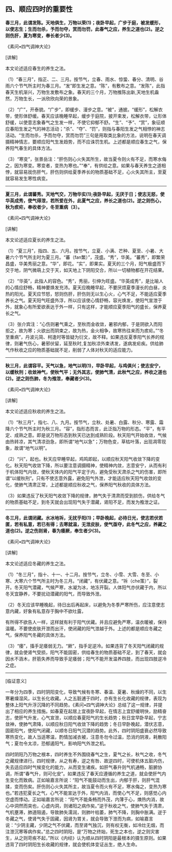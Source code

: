 ## 四、顺应四时的重要性

**春三月，此谓发陈。天地俱生，万物以荣(1)；夜卧早起，广步于庭，被发缓形，以使志生；生而勿杀，予而勿夺，赏而勿罚，此春气之应，养生之道也(2)。逆之则伤肝，夏为寒变，奉长者少(3)。**

《素问•四气调神大论》

[讲解]

本文论述适应春生的养生之法。

（1）“春三月”，指正、二、三月。按节气，立春、雨水、惊蛰、春分、清明、谷雨六个节气所主时为春三月。“发”即生发之意。“陈”，有敷布之意。“发陈”，此指春天生机渐兴，万物生发敷布之象。春天的三个月，万物推陈出新,天地生机盎然，万物生长，一派欣欣向荣的景象。

（2）“广”，开泰貌。“广步”，即缓步、漫步之意。“被”，通披。“缓形”，松解衣带，使形体舒缓。春天应该晚睡早起，缓步于庭院，披开束发，松解衣带，让形体舒缓，以使意志象春气之生发一样，不使它抑郁不舒。“生”、“予”、“赏”，象征顺应春阳生发之气的神志活动；“杀”、“夺”、“罚”，则指与春阳生发之气相悖的神志活动。“生而勿杀，予而勿夺，赏而勿罚”三句是用取类比象的方法，说明在春天调摄精神情志，要顺应阳气生发趋势，而不应诛罚生机。上述都是顺应春生之气，保养阳气春生的具体方法。

（3）“寒变”，张景岳注：“肝伤则心火失其所生，故当夏令则火有不足，而寒水侮之，因为寒变。寒变者，变热为寒也。”“奉”，有供给之意。如果与春天养生之道相悖，就容易戕伤肝气，肝伤则供给夏季养长的物质基础不足，心火失其所主，至夏就容易发生寒性病变。

* * *

**夏三月，此谓蕃秀。天地气交，万物华实(1);夜卧早起，无厌于日；使志无怒，使华英成秀，使气得泄，若所爱在外，此夏气之应，养长之道也(2)。逆之则伤心，秋为痎疟，奉收者少，冬至重病（3）。**

《素问•四气调神大论》

[讲解]

本文论述适应夏长的养生之法。

（1）“夏三月”，指四、五、六月。按节气，立夏、小满、芒种、夏至、小暑、大暑六个节气所主时为夏三月。“蕃（fan繁）”，茂盛。“秀”，华美。“蕃秀”，即繁荣昌盛，华美秀丽之意。“华”，即花。“实”，即果实。夏天的三个月，阳气极盛而下交于地，阴气微萌上交于天，如天地上下阴阳交合，所以一切植物都在开花结果。

（2）“华英”，此指人的容色。“秀”，秀丽，引伸为旺盛。“华英成秀”，是比喻人的心情应舒畅，精神要焕发充沛。夏天应晚睡早起，不要厌烦夏季漫长的白昼，炎热的阳光。夏天应节怒，怒则伤肝，肝伤则无以生心火，心气不足，不能适应夏季养长之气。夏天阳气旺盛外浮，所以应该使心情舒畅，容光焕发，使阳气宣泄于外，就象心有所爱欲表达于外一样，只有这样，才能顺应夏季阳气的盛长，保养夏长之气。

（3）张介宾注：“心伤则暑气乘之，至秋而金收敛，暑邪内郁，于是阴欲入而阳拒之，故为寒；火欲出而阴束之，故为热，金火相争，故寒热往来而为痎疟。”“冬至重病”，丹波元简、柯逢时等皆疑为衍文，故不释。如果违反夏季阳气长养的规律，则暑气伤心，暑邪伏留，延至秋时,复加秋凉外束诱发，遂病发疟疾。供给肺气作秋收之应的物质基础就不足，削弱了人体对秋天的适应能力。

* * *

**秋三月，此谓容平。天气以急，地气以明(1)，早卧早起，与鸡俱兴；使志安宁，以缓秋刑；收敛神气，使秋气平；无外其志，使肺气清，此秋气之应，养收之道也(2)。逆之则伤肺，冬为飧泄，奉藏者少(3)。**

《素问•四气调神大论》

[讲解]

本文论述适应秋收的养生之法。

（1）“秋三月”，指七、八、九月。按节气，立秋、处暑、白露、秋分、寒露、霜降六个节气所主时为秋三月。“容”，指形态而言，此泛指万物的形态。“平”，有平定、成熟之意。即是说万物形态到秋天已达到成熟阶段。秋天阳气开始收敛，气候由热转凉，其气清凉劲急，即所谓“地气以急”；万物色变，草枯叶落，出现凋零现象，故谓“地气以明”。

（2）“兴”，起也。秋天应早睡早起，鸡鸣即起，以顺应秋天阳气收敛下降的变化。秋天阳气收敛下降，所以要注意调摄精神，使精神内敛，志意安宁，从而有利于机体阳气内敛，使秋天体内的阳气平定于内，避免受秋天肃杀之气的伤害，即所谓“以缓秋刑”。只有不使志意外露，避免阳气外泄，才能适应秋天阳气收敛的变化，使肺气清肃正常，上述都是顺应秋收之气，保养阳气秋收的具体方法。

（3）如果违反了秋天阳气收敛下降的规律，肺气失于清肃而受到损伤，供给冬气的物质基础不足，到冬天就会出现阳气失于潜藏，肾阳不足，而发为飧泄之证。

* * *

**冬三月，此谓闭藏。水冰地坼，无扰乎阳(1)；早卧晚起，必待日光，使志若伏若匿，若有私意，若已有得；去寒就温，无泄皮肤，使气亟夺，此冬气之应，养藏之道也(2)。逆之伤则肾，春为痿厥，奉生者少(3)。**

《素问•四气调神大论》

[讲解]

本文论述适应冬藏的养生之法。

（1）“冬三月”，指十、十一、十二月。按节气，立冬、小雪、大雪、冬至、小寒、大寒六个节气所主时为冬三月。“闭藏”，有伏藏之意。“坼（che策）”，裂开。冬天阳气潜藏，气候严寒，水凝为冰，地冻开裂。人体阳气亦伏藏于内，所以冬天宜静养，不要扰动潜藏的阳气，而导致外泄。

（2）冬天应该早睡晚起，待日出后再起床，以避免为冬季严寒所伤，应注意使志意内藏，好象有私意存于胸中不欲吐露，

有所得不欲告人一样，这样就有利于阳气伏藏。并且应避免严寒，温衣暖被，保持温暖。不要使皮肤开泄而出汗，使闭藏的阳气泄越于外。上述的都是顺应冬藏之气，保养阳气冬藏的具体方法。

（3）“痿”，搐手足痿弱无力。“厥”，指手足逆冷。如果违背了冬天阳气闭藏的规律，就会使肾气受损，阳气不能固密，供给春生的物质基础不足，到了春天，就会因水不涵木，肝筋失养而导致手足痿弱；阳气不能开发温养四肢，而出现四肢逆冷之症。

* * *

[临证意义]

一年分为四季，四时阴阳变化，导致气候有冬寒、春温、夏暑、秋燥的不同，以生寒暑燥湿风，以生长化收藏。人之五脏逋于四时，亦有生长化收藏的规律，表现为整体上阳气升浮沉降的不同趋势。《素问•四气调神大论》总结了这一规律，并提出了相应的养生措施。如春夏在起居上宜夜卧早起，在情志上宜舒缓明快，励精奋志，使肝气升发，心气宣泄，以顺应春夏阳气的生长趋势；秋日宜早卧早起，宁志敛神，使肺气肃降，以顺应秋日阳气收敛下降的趋势；冬日早卧晚起，潜伏志意，固密阳气，使阳气闭藏，以顺冬日阳气沉潜的趋势。此外，四时阴阳盛衰必然导致寒热变化，故人当适寒温，酌情加减衣被，注意冬勿令过温，恐消灼阴液，耗散阳气；夏勿令太凉，恐郁遏阳气，影响阳气外泄之机。

四时阴阳乃万物之根本，四时养生不外围绕春气之生，夏气之长，秋气之收，冬气之藏规律进行。四时规律，从之有寿，逆之有咎、故逆四时，可使机体五脏内伤，失去适应四时气候变化的能力，从而变生诸疾。如肝气春升则气机通畅，脏腑协调，所谓“春气升，则可化安”。如果违反了春天应遵循的养生之道，就会使肝气内生变化而致病。正如喻嘉言所说：“阳气不能鼓动而生出，内郁于肝，则肝气混揉，变而伤矣。肝伤则心火失其所主，故当夏令而火有不足，寒水侮之，变热为寒也。”若违犯夏长之气，心气不能宣达于外，阳气内消，而使心气不足，则感觉心内空虚而悸动。正如喻嘉言所说：“阳气不能条畅而外茂，内薄于心，燠热内消，故心中洞然而突也，心虚内洞，则诸阳之病作矣。”逆于秋收之气，使肺气失于清肃，气机壅滞，肺道阻遏，导致肺失濡润，则肺叶枯萎，肺气不降，则胸中胀满。逆于冬藏之气，使肾气失于固藏，因肾为胃关，就会导致下泄而为病，如喻嘉言说：“少阴主藏，少阴之气不伏藏，而至肾气独沉，则有权无衡，如冷灶无烟，而注泄沉寒等病作矣。”总之四时阴阳，是“万物之终始，死生之本也，逆之则灾害生，从之则苛疾不起，”所以《内经》认为顺从四时阴阳是最根本的摄生原则。如果违背了四时阴阳生长收藏的规律，就会使机体变证丛生，绝人生命。
